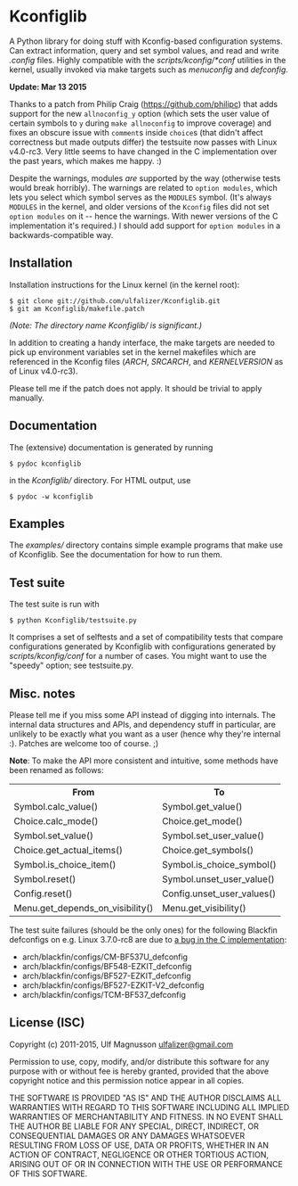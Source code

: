 # Kconfiglib #

A Python library for doing stuff with Kconfig-based configuration systems. Can
extract information, query and set symbol values, and read and write
<i>.config</i> files. Highly compatible with the <i>scripts/kconfig/\*conf</i>
utilities in the kernel, usually invoked via make targets such as
<i>menuconfig</i> and <i>defconfig</i>.

**Update: Mar 13 2015**

Thanks to a patch from Philip Craig (https://github.com/philipc) that adds support
for the new `allnoconfig_y` option (which sets the user value of certain symbols
to `y` during `make allnoconfig` to improve coverage) and fixes an obscure issue
with `comment`s inside `choice`s (that didn't affect correctness but made outputs
differ) the testsuite now passes with Linux v4.0-rc3. Very little seems to have
changed in the C implementation over the past years, which makes me happy. :)

Despite the warnings, modules *are* supported by the way (otherwise tests would break
horribly). The warnings are related to `option modules`, which lets you select which
symbol serves as the `MODULES` symbol. (It's always `MODULES` in the kernel, and
older versions of the `Kconfig` files did not set `option modules` on it -- hence the
warnings. With newer versions of the C implementation it's required.) I should add
support for `option modules` in a backwards-compatible way.

## Installation ##

Installation instructions for the Linux kernel (in the kernel root):

    $ git clone git://github.com/ulfalizer/Kconfiglib.git  
    $ git am Kconfiglib/makefile.patch

<i>(Note: The directory name Kconfiglib/ is significant.)</i>

In addition to creating a handy interface, the make targets are needed to pick
up environment variables set in the kernel makefiles which are referenced in
the Kconfig files (<i>ARCH</i>, <i>SRCARCH</i>, and <i>KERNELVERSION</i> as of
Linux v4.0-rc3).

Please tell me if the patch does not apply. It should be trivial to apply
manually.

## Documentation ##

The (extensive) documentation is generated by running

    $ pydoc kconfiglib

in the <i>Kconfiglib/</i> directory. For HTML output,
use

    $ pydoc -w kconfiglib

## Examples ##

The <i>examples/</i> directory contains simple example programs that make use
of Kconfiglib. See the documentation for how to run them.

## Test suite ##

The test suite is run with

    $ python Kconfiglib/testsuite.py

It comprises a set of selftests and a set of compatibility tests that compare
configurations generated by Kconfiglib with configurations generated by
<i>scripts/kconfig/conf</i> for a number of cases. You might want to use the
"speedy" option; see testsuite.py.

## Misc. notes ##

Please tell me if you miss some API instead of digging into internals. The
internal data structures and APIs, and dependency stuff in particular, are
unlikely to be exactly what you want as a user (hence why they're internal :).
Patches are welcome too of course. ;)

<b>Note</b>: To make the API more consistent and intuitive, some methods have been
renamed as follows:

<table>
  <tr><th>From                            </th><th>To                        </th></tr>
  <tr><td>Symbol.calc_value()             </td><td>Symbol.get_value()        </td></tr>
  <tr><td>Choice.calc_mode()              </td><td>Choice.get_mode()         </td></tr>
  <tr><td>Symbol.set_value()              </td><td>Symbol.set_user_value()   </td></tr>
  <tr><td>Choice.get_actual_items()       </td><td>Choice.get_symbols()      </td></tr>
  <tr><td>Symbol.is_choice_item()         </td><td>Symbol.is_choice_symbol() </td></tr>
  <tr><td>Symbol.reset()                  </td><td>Symbol.unset_user_value() </td></tr>
  <tr><td>Config.reset()                  </td><td>Config.unset_user_values()</td></tr>
  <tr><td>Menu.get_depends_on_visibility()</td><td>Menu.get_visibility()     </td></tr>
</table>


The test suite failures (should be the only ones) for the following Blackfin
defconfigs on e.g. Linux 3.7.0-rc8 are due to
[a bug in the C implementation](https://lkml.org/lkml/2012/12/5/458):

 * arch/blackfin/configs/CM-BF537U\_defconfig  
 * arch/blackfin/configs/BF548-EZKIT\_defconfig  
 * arch/blackfin/configs/BF527-EZKIT\_defconfig  
 * arch/blackfin/configs/BF527-EZKIT-V2\_defconfig  
 * arch/blackfin/configs/TCM-BF537\_defconfig

## License (ISC) ##

Copyright (c) 2011-2015, Ulf Magnusson <ulfalizer@gmail.com>

Permission to use, copy, modify, and/or distribute this software for any purpose with or without fee is hereby granted, provided that the above copyright notice and this permission notice appear in all copies.

THE SOFTWARE IS PROVIDED "AS IS" AND THE AUTHOR DISCLAIMS ALL WARRANTIES WITH REGARD TO THIS SOFTWARE INCLUDING ALL IMPLIED WARRANTIES OF MERCHANTABILITY AND FITNESS. IN NO EVENT SHALL THE AUTHOR BE LIABLE FOR ANY SPECIAL, DIRECT, INDIRECT, OR CONSEQUENTIAL DAMAGES OR ANY DAMAGES WHATSOEVER RESULTING FROM LOSS OF USE, DATA OR PROFITS, WHETHER IN AN ACTION OF CONTRACT, NEGLIGENCE OR OTHER TORTIOUS ACTION, ARISING OUT OF OR IN CONNECTION WITH THE USE OR PERFORMANCE OF THIS SOFTWARE.

